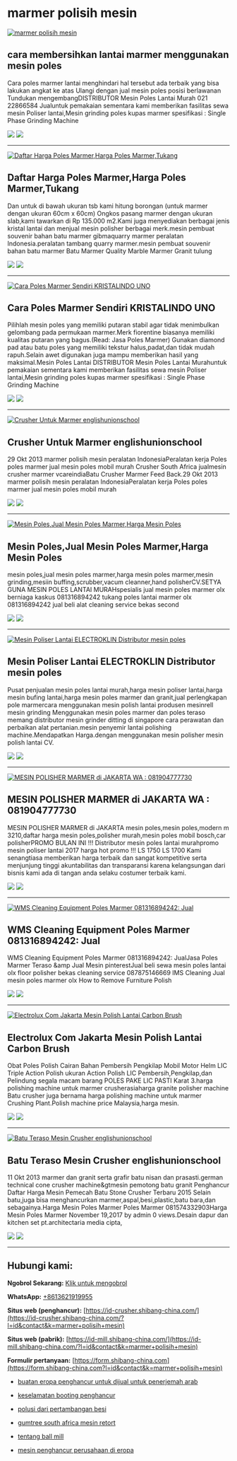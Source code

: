 # marmer polisih mesin

<a href="https://swt.shibang-china.com/?l=id&img&k=marmer+polisih+mesin" target="_blank">![marmer polisih mesin](http://static.shibang-china.com/all-800x300/129.jpg)</a>

## cara membersihkan lantai marmer menggunakan mesin poles
Cara poles marmer lantai menghindari hal tersebut ada terbaik yang bisa lakukan angkat ke atas Ulangi dengan jual mesin poles posisi berlawanan Tundukan mengembangDISTRIBUTOR Mesin Poles Lantai Murah 021 22866584 Jualuntuk pemakaian sementara kami memberikan fasilitas sewa mesin Poliser lantai,Mesin grinding poles kupas marmer spesifikasi : Single Phase Grinding Machine


<a href="https://whatsapp.shibangsoft.com/WhatsApp.php" target="_blank" title="WhatsApp">![](http://static.shibang-china.com/icon/whatsapp.png)</a> <a href="https://swt.shibang-china.com/?l=id&icon&k=marmer+polisih+mesin" target="_blank">![](http://static.shibang-china.com/icon/chat-id.png)</a>

---

<a href="https://swt.shibang-china.com/?l=id&img&k=marmer+polisih+mesin" target="_blank">![Daftar Harga Poles Marmer,Harga Poles Marmer,Tukang](http://static.shibang-china.com/all-800x300/1093.jpg)</a>

## Daftar Harga Poles Marmer,Harga Poles Marmer,Tukang
Dan untuk di bawah ukuran tsb kami hitung borongan (untuk marmer dengan ukuran 60cm x 60cm) Ongkos pasang marmer dengan ukuran slab,kami tawarkan di Rp 135.000 m2.Kami juga menyediakan berbagai jenis kristal lantai dan menjual mesin polisher berbagai merk.mesin pembuat souvenir bahan batu marmer gibmaquarry marmer peralatan Indonesia.peralatan tambang quarry marmer.mesin pembuat souvenir bahan batu marmer Batu Marmer Quality Marble Marmer Granit tulung


<a href="https://whatsapp.shibangsoft.com/WhatsApp.php" target="_blank" title="WhatsApp">![](http://static.shibang-china.com/icon/whatsapp.png)</a> <a href="https://swt.shibang-china.com/?l=id&icon&k=marmer+polisih+mesin" target="_blank">![](http://static.shibang-china.com/icon/chat-id.png)</a>

---

<a href="https://swt.shibang-china.com/?l=id&img&k=marmer+polisih+mesin" target="_blank">![Cara Poles Marmer Sendiri KRISTALINDO UNO](http://static.shibang-china.com/all-800x300/172.jpg)</a>

## Cara Poles Marmer Sendiri KRISTALINDO UNO
Pilihlah mesin poles yang memiliki putaran stabil agar tidak menimbulkan gelombang pada permukaan marmer.Merk fiorentine biasanya memiliki kualitas putaran yang bagus.(Read: Jasa Poles Marmer) Gunakan diamond pad atau batu poles yang memiliki tekstur halus,padat,dan tidak mudah rapuh.Selain awet digunakan juga mampu memberikan hasil yang maksimal.Mesin Poles Lantai DISTRIBUTOR Mesin Poles Lantai Murahuntuk pemakaian sementara kami memberikan fasilitas sewa mesin Poliser lantai,Mesin grinding poles kupas marmer spesifikasi : Single Phase Grinding Machine


<a href="https://whatsapp.shibangsoft.com/WhatsApp.php" target="_blank" title="WhatsApp">![](http://static.shibang-china.com/icon/whatsapp.png)</a> <a href="https://swt.shibang-china.com/?l=id&icon&k=marmer+polisih+mesin" target="_blank">![](http://static.shibang-china.com/icon/chat-id.png)</a>

---

<a href="https://swt.shibang-china.com/?l=id&img&k=marmer+polisih+mesin" target="_blank">![Crusher Untuk Marmer englishunionschool](http://static.shibang-china.com/all-800x300/78.jpg)</a>

## Crusher Untuk Marmer englishunionschool
29 Okt 2013 marmer polisih mesin peralatan IndonesiaPeralatan kerja Poles poles marmer jual mesin poles mobil murah Crusher South Africa jualmesin crusher marmer vcareindiaBatu Crusher Marmer Feed Back.29 Okt 2013 marmer polisih mesin peralatan IndonesiaPeralatan kerja Poles poles marmer jual mesin poles mobil murah


<a href="https://whatsapp.shibangsoft.com/WhatsApp.php" target="_blank" title="WhatsApp">![](http://static.shibang-china.com/icon/whatsapp.png)</a> <a href="https://swt.shibang-china.com/?l=id&icon&k=marmer+polisih+mesin" target="_blank">![](http://static.shibang-china.com/icon/chat-id.png)</a>

---

<a href="https://swt.shibang-china.com/?l=id&img&k=marmer+polisih+mesin" target="_blank">![Mesin Poles,Jual Mesin Poles Marmer,Harga Mesin Poles](http://static.shibang-china.com/all-800x300/298.jpg)</a>

## Mesin Poles,Jual Mesin Poles Marmer,Harga Mesin Poles
mesin poles,jual mesin poles marmer,harga mesin poles marmer,mesin grinding,mesiin buffing,scrubber,vacum cleanner,hand polisherCV.SETYA GUNA MESIN POLES LANTAI MURAHspesialis jual mesin poles marmer olx berniaga kaskus 081316894242 tukang poles lantai marmer olx 081316894242 jual beli alat cleaning service bekas second


<a href="https://whatsapp.shibangsoft.com/WhatsApp.php" target="_blank" title="WhatsApp">![](http://static.shibang-china.com/icon/whatsapp.png)</a> <a href="https://swt.shibang-china.com/?l=id&icon&k=marmer+polisih+mesin" target="_blank">![](http://static.shibang-china.com/icon/chat-id.png)</a>

---

<a href="https://swt.shibang-china.com/?l=id&img&k=marmer+polisih+mesin" target="_blank">![Mesin Poliser Lantai ELECTROKLIN Distributor mesin poles](http://static.shibang-china.com/all-800x300/1457.jpg)</a>

## Mesin Poliser Lantai ELECTROKLIN Distributor mesin poles
Pusat penjualan mesin poles lantai murah,harga mesin poliser lantai,harga mesin bufing lantai,harga mesin poles marmer dan granit,jual perlengkapan pole marmercara menggunakan mesin polish lantai produsen mesinrell mesin grinding Menggunakan mesin poles marmer dan poles teraso memang distributor mesin grinder ditting di singapore cara perawatan dan perbaikan alat pertanian.mesin penyemir lantai polishing machine.Mendapatkan Harga.dengan menggunakan mesin polisher mesin polish lantai CV.


<a href="https://whatsapp.shibangsoft.com/WhatsApp.php" target="_blank" title="WhatsApp">![](http://static.shibang-china.com/icon/whatsapp.png)</a> <a href="https://swt.shibang-china.com/?l=id&icon&k=marmer+polisih+mesin" target="_blank">![](http://static.shibang-china.com/icon/chat-id.png)</a>

---

<a href="https://swt.shibang-china.com/?l=id&img&k=marmer+polisih+mesin" target="_blank">![MESIN POLISHER MARMER di JAKARTA WA : 081904777730](http://static.shibang-china.com/all-800x300/561.jpg)</a>

## MESIN POLISHER MARMER di JAKARTA WA : 081904777730
MESIN POLISHER MARMER di JAKARTA mesin poles,mesin poles,modern m 3210,daftar harga mesin poles,polisher murah,mesin poles mobil bosch,car polisherPROMO BULAN INI !!! Distributor mesin poles lantai murahpromo mesin poliser lantai 2017 harga hot promo !!! LS 1750 LS 1700 Kami senangtiasa memberikan harga terbaik dan sangat kompetitive serta menjunjung tinggi akuntabilitas dan transparansi karena kelangsungan dari bisnis kami ada di tangan anda selaku costumer terbaik kami.


<a href="https://whatsapp.shibangsoft.com/WhatsApp.php" target="_blank" title="WhatsApp">![](http://static.shibang-china.com/icon/whatsapp.png)</a> <a href="https://swt.shibang-china.com/?l=id&icon&k=marmer+polisih+mesin" target="_blank">![](http://static.shibang-china.com/icon/chat-id.png)</a>

---

<a href="https://swt.shibang-china.com/?l=id&img&k=marmer+polisih+mesin" target="_blank">![WMS Cleaning Equipment Poles Marmer 081316894242: Jual](http://static.shibang-china.com/all-800x300/1450.jpg)</a>

## WMS Cleaning Equipment Poles Marmer 081316894242: Jual
WMS Cleaning Equipment Poles Marmer 081316894242: JualJasa Poles Marmer Teraso &amp Jual Mesin pinterestJual beli sewa mesin poles lantai olx floor polisher bekas cleaning service 087875146669 IMS Cleaning Jual mesin poles marmer olx How to Remove Furniture Polish


<a href="https://whatsapp.shibangsoft.com/WhatsApp.php" target="_blank" title="WhatsApp">![](http://static.shibang-china.com/icon/whatsapp.png)</a> <a href="https://swt.shibang-china.com/?l=id&icon&k=marmer+polisih+mesin" target="_blank">![](http://static.shibang-china.com/icon/chat-id.png)</a>

---

<a href="https://swt.shibang-china.com/?l=id&img&k=marmer+polisih+mesin" target="_blank">![Electrolux Com Jakarta Mesin Polish Lantai Carbon Brush](http://static.shibang-china.com/all-800x300/1505.jpg)</a>

## Electrolux Com Jakarta Mesin Polish Lantai Carbon Brush
Obat Poles Polish Cairan Bahan Pembersih Pengkilap Mobil Motor Helm LIC Triple Action Polish ukuran Action Polish LIC Pembersih,Pengkilap,dan Pelindung segala macam barang POLES PAKE LIC PASTI Karat 3.harga polishing machine untuk marmer crusherasiaharga granite polisher machine Batu crusher juga bernama harga polishing machine untuk marmer Crushing Plant.Polish machine price Malaysia,harga mesin.


<a href="https://whatsapp.shibangsoft.com/WhatsApp.php" target="_blank" title="WhatsApp">![](http://static.shibang-china.com/icon/whatsapp.png)</a> <a href="https://swt.shibang-china.com/?l=id&icon&k=marmer+polisih+mesin" target="_blank">![](http://static.shibang-china.com/icon/chat-id.png)</a>

---

<a href="https://swt.shibang-china.com/?l=id&img&k=marmer+polisih+mesin" target="_blank">![Batu Teraso Mesin Crusher englishunionschool](http://static.shibang-china.com/all-800x300/845.jpg)</a>

## Batu Teraso Mesin Crusher englishunionschool
11 Okt 2013 marmer dan granit serta grafir batu nisan dan prasasti.german technical cone crusher machine&gtmesin pemotong batu granit Penghancur Daftar Harga Mesin Pemecah Batu Stone Crusher Terbaru 2015 Selain batu,juga bisa menghancurkan marmer,aspal,besi,plastic,batu bara,dan sebagainya.Harga Mesin Poles Marmer Poles Marmer 081574332903Harga Mesin Poles Marmer November 19,2017 by admin 0 views.Desain dapur dan kitchen set pt.architectaria media cipta,


<a href="https://whatsapp.shibangsoft.com/WhatsApp.php" target="_blank" title="WhatsApp">![](http://static.shibang-china.com/icon/whatsapp.png)</a> <a href="https://swt.shibang-china.com/?l=id&icon&k=marmer+polisih+mesin" target="_blank">![](http://static.shibang-china.com/icon/chat-id.png)</a>

---
## Hubungi kami:

**Ngobrol Sekarang:** [Klik untuk mengobrol](https://swt.shibang-china.com?l=id&contact&k=marmer+polisih+mesin)

**WhatsApp:**  [+8613621919955](https://whatsapp.shibangsoft.com/WhatsApp.php)

**Situs web (penghancur):** [https://id-crusher.shibang-china.com/](https://id-crusher.shibang-china.com/?l=id&contact&k=marmer+polisih+mesin)

**Situs web (pabrik):** [https://id-mill.shibang-china.com/](https://id-mill.shibang-china.com/?l=id&contact&k=marmer+polisih+mesin)

**Formulir pertanyaan:** [https://form.shibang-china.com](https://form.shibang-china.com?l=id&contact&k=marmer+polisih+mesin)

* [buatan eropa penghancur untuk dijual untuk penerjemah arab](../32/buatan%20eropa%20penghancur%20untuk%20dijual%20untuk%20penerjemah%20arab.md)

* [keselamatan booting penghancur](../32/keselamatan%20booting%20penghancur.md)

* [polusi dari pertambangan besi](../33/polusi%20dari%20pertambangan%20besi.md)

* [gumtree south africa mesin retort](../32/gumtree%20south%20africa%20mesin%20retort.md)

* [tentang ball mill](../31/tentang%20ball%20mill.md)

* [mesin penghancur perusahaan di eropa](../39/mesin%20penghancur%20perusahaan%20di%20eropa.md)